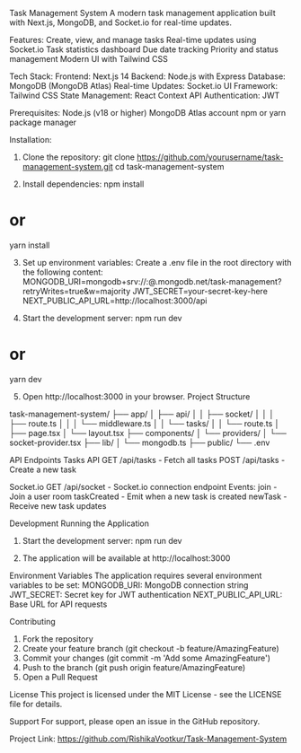 Task Management System
A modern task management application built with Next.js, MongoDB, and Socket.io for real-time updates.

Features:
Create, view, and manage tasks
Real-time updates using Socket.io
Task statistics dashboard
Due date tracking
Priority and status management
Modern UI with Tailwind CSS

Tech Stack:
Frontend: Next.js 14
Backend: Node.js with Express
Database: MongoDB (MongoDB Atlas)
Real-time Updates: Socket.io
UI Framework: Tailwind CSS
State Management: React Context API
Authentication: JWT

Prerequisites:
Node.js (v18 or higher)
MongoDB Atlas account
npm or yarn package manager

Installation:
1) Clone the repository:
git clone https://github.com/yourusername/task-management-system.git
cd task-management-system

2) Install dependencies:
npm install
# or
yarn install

3) Set up environment variables: Create a .env file in the root directory with the following content:
MONGODB_URI=mongodb+srv://<username>:<password>@<cluster>.mongodb.net/task-management?retryWrites=true&w=majority
JWT_SECRET=your-secret-key-here
NEXT_PUBLIC_API_URL=http://localhost:3000/api

4) Start the development server:
npm run dev
# or
yarn dev

5) Open http://localhost:3000 in your browser.
Project Structure

task-management-system/
├── app/
│   ├── api/
│   │   ├── socket/
│   │   │   ├── route.ts
│   │   │   └── middleware.ts
│   │   └── tasks/
│   │       └── route.ts
│   ├── page.tsx
│   └── layout.tsx
├── components/
│   └── providers/
│       └── socket-provider.tsx
├── lib/
│   └── mongodb.ts
├── public/
└── .env

API Endpoints
Tasks API
GET /api/tasks - Fetch all tasks
POST /api/tasks - Create a new task

Socket.io
GET /api/socket - Socket.io connection endpoint
Events:
join - Join a user room
taskCreated - Emit when a new task is created
newTask - Receive new task updates

Development
Running the Application
1) Start the development server:
npm run dev

2) The application will be available at http://localhost:3000

Environment Variables
The application requires several environment variables to be set:
MONGODB_URI: MongoDB connection string
JWT_SECRET: Secret key for JWT authentication
NEXT_PUBLIC_API_URL: Base URL for API requests

Contributing
1) Fork the repository
2) Create your feature branch (git checkout -b feature/AmazingFeature)
3) Commit your changes (git commit -m 'Add some AmazingFeature')
4) Push to the branch (git push origin feature/AmazingFeature)
5) Open a Pull Request

License
This project is licensed under the MIT License - see the LICENSE file for details.

Support
For support, please open an issue in the GitHub repository.

Project Link: https://github.com/RishikaVootkur/Task-Management-System